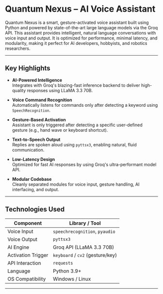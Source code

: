 # **Quantum Nexus – AI Voice Assistant**

Quantum Nexus is a smart, gesture-activated voice assistant built using Python and powered by state-of-the-art large language models via the Groq API. This assistant provides intelligent, natural language conversations with voice input and output. It is optimized for performance, minimal latency, and modularity, making it perfect for AI developers, hobbyists, and robotics researchers.

---

##  **Key Highlights**

-  **AI-Powered Intelligence**  
  Integrates with Groq's blazing-fast inference backend to deliver high-quality responses using LLaMA 3.3 70B.

-  **Voice Command Recognition**  
  Automatically listens for commands only after detecting a keyword using `SpeechRecognition`.

-  **Gesture-Based Activation**  
  Assistant is only triggered after detecting a specific user-defined gesture (e.g., hand wave or keyboard shortcut).

-  **Text-to-Speech Output**  
  Replies are spoken aloud using `pyttsx3`, enabling natural, fluid communication.

-  **Low-Latency Design**  
  Optimized for fast AI responses by using Groq's ultra-performant model API.

-  **Modular Codebase**  
  Cleanly separated modules for voice input, gesture handling, AI interfacing, and output.

---

##  Technologies Used

| **Component**           | **Library / Tool**   |
|--------------------|--------------------------|
| Voice Input         | `speechrecognition`, `pyaudio` |
| Voice Output        | `pyttsx3`                |
| AI Engine           | Groq API (LLaMA 3.3 70B) |
| Activation Trigger  | `keyboard` / `cv2` (gesture/key) |
| API Interaction     | `requests`               |
| Language            | Python 3.9+              |
| OS Compatibility    | Windows / Linux          |

---


